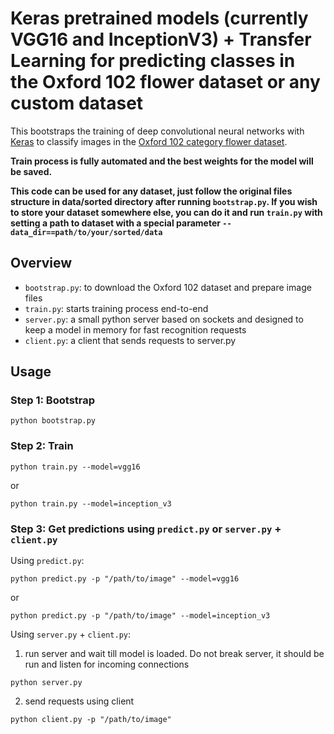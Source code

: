 # Keras pretrained models (currently VGG16 and InceptionV3) + Transfer Learning for predicting classes in the Oxford 102 flower dataset or any custom dataset

This bootstraps the training of deep convolutional neural networks with [Keras](https://keras.io/) to classify images in the [Oxford 102 category flower dataset](http://www.robots.ox.ac.uk/~vgg/data/flowers/102/index.html).

**Train process is fully automated and the best weights for the model will be saved.**

**This code can be used for any dataset, just follow the original files structure in data/sorted directory after running `bootstrap.py`. If you wish to store your dataset somewhere else, you can do it and run `train.py` with setting a path to dataset with a special parameter `--data_dir==path/to/your/sorted/data`**


## Overview

* `bootstrap.py`: to download the Oxford 102 dataset and prepare image files
* `train.py`: starts training process end-to-end
* `server.py`: a small python server based on sockets and designed to keep a model in memory for fast recognition requests
* `client.py`: a client that sends requests to server.py


## Usage

### Step 1: Bootstrap
```
python bootstrap.py
```

### Step 2: Train
```
python train.py --model=vgg16
```
or
```
python train.py --model=inception_v3
```

### Step 3: Get predictions using `predict.py` or `server.py` + `client.py` 

Using `predict.py`:
```
python predict.py -p "/path/to/image" --model=vgg16
```
or
```
python predict.py -p "/path/to/image" --model=inception_v3
```

Using `server.py` + `client.py`:

1. run server and wait till model is loaded. Do not break server, it should be run and listen for incoming connections
```
python server.py
```
2. send requests using client
```
python client.py -p "/path/to/image"
```